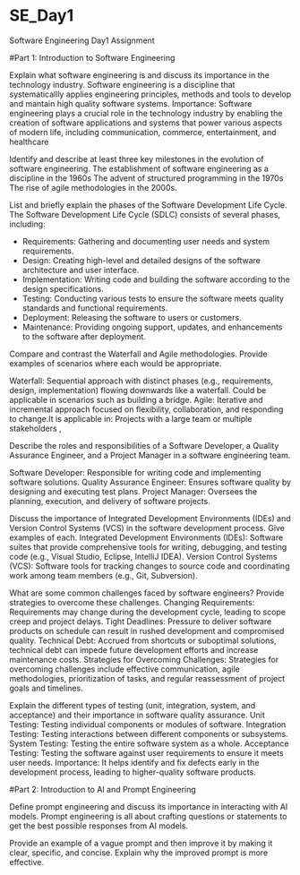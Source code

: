 # SE_Day1
Software Engineering Day1 Assignment

#Part 1: Introduction to Software Engineering

Explain what software engineering is and discuss its importance in the technology industry.
Software engineering is a discipline that systematicallly applies engineering principles, methods and tools to develop and mantain high quality software systems.
Importance:
Software engineering plays a crucial role in the technology industry by enabling the creation of software applications and systems that power various aspects of modern life, including communication, commerce, entertainment, and healthcare

Identify and describe at least three key milestones in the evolution of software engineering.
The establishment of software engineering as a discipline in the 1960s
The advent of structured programming in the 1970s
The rise of agile methodologies in the 2000s.

List and briefly explain the phases of the Software Development Life Cycle.
The Software Development Life Cycle (SDLC) consists of several phases, including:
  - Requirements: Gathering and documenting user needs and system requirements.
  - Design: Creating high-level and detailed designs of the software architecture and user interface.
  - Implementation: Writing code and building the software according to the design specifications.
  - Testing: Conducting various tests to ensure the software meets quality standards and functional requirements.
  - Deployment: Releasing the software to users or customers.
  - Maintenance: Providing ongoing support, updates, and enhancements to the software after deployment.

Compare and contrast the Waterfall and Agile methodologies. Provide examples of scenarios where each would be appropriate.

Waterfall: Sequential approach with distinct phases (e.g., requirements, design, implementation) flowing downwards like a waterfall. Could be applicable in scenarios such as building a bridge.
Agile: Iterative and incremental approach focused on flexibility, collaboration, and responding to change.It is applicable in: Projects with a large team or multiple stakeholders
,


Describe the roles and responsibilities of a Software Developer, a Quality Assurance Engineer, and a Project Manager in a software engineering team.

Software Developer: Responsible for writing code and implementing software solutions.
Quality Assurance Engineer: Ensures software quality by designing and executing test plans.
Project Manager: Oversees the planning, execution, and delivery of software projects.


Discuss the importance of Integrated Development Environments (IDEs) and Version Control Systems (VCS) in the software development process. Give examples of each.
Integrated Development Environments (IDEs): Software suites that provide comprehensive tools for writing, debugging, and testing code (e.g., Visual Studio, Eclipse, IntelliJ IDEA).
Version Control Systems (VCS): Software tools for tracking changes to source code and coordinating work among team members (e.g., Git, Subversion).

What are some common challenges faced by software engineers? Provide strategies to overcome these challenges.
Changing Requirements: Requirements may change during the development cycle, leading to scope creep and project delays.
Tight Deadlines: Pressure to deliver software products on schedule can result in rushed development and compromised quality.
Technical Debt: Accrued from shortcuts or suboptimal solutions, technical debt can impede future development efforts and increase maintenance costs.
Strategies for Overcoming Challenges: Strategies for overcoming challenges include effective communication, agile methodologies, prioritization of tasks, and regular reassessment of project goals and timelines.



Explain the different types of testing (unit, integration, system, and acceptance) and their importance in software quality assurance.
Unit Testing: Testing individual components or modules of software.
Integration Testing: Testing interactions between different components or subsystems.
System Testing: Testing the entire software system as a whole.
Acceptance Testing: Testing the software against user requirements to ensure it meets user needs.
Importance: It helps identify and fix defects early in the development process, leading to higher-quality software products.


#Part 2: Introduction to AI and Prompt Engineering


Define prompt engineering and discuss its importance in interacting with AI models.
Prompt engineering is all about crafting questions or statements to get the best possible responses from AI models. 



Provide an example of a vague prompt and then improve it by making it clear, specific, and concise. Explain why the improved prompt is more effective.
